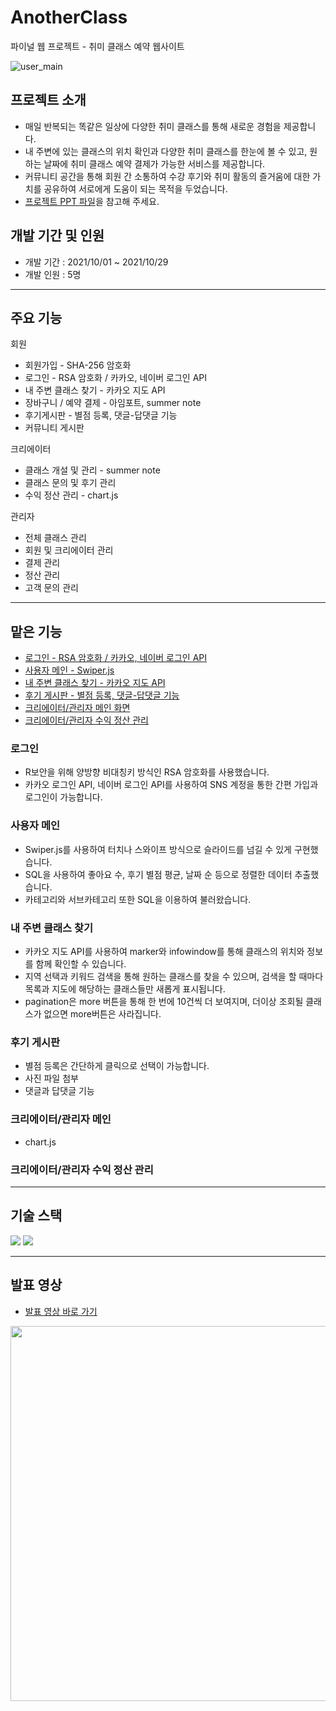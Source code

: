 # AnotherClass
파이널 웹 프로젝트 - 취미 클래스 예약 웹사이트

![user_main](https://user-images.githubusercontent.com/85078379/149211943-a057ec8f-1925-4cb8-844d-0db49015be29.png)

## 프로젝트 소개
+ 매일 반복되는 똑같은 일상에 다양한 취미 클래스를 통해 새로운 경험을 제공합니다.
+ 내 주변에 있는 클래스의 위치 확인과 다양한 취미 클래스를 한눈에 볼 수 있고, 원하는 날짜에 취미 클래스 예약 결제가 가능한 서비스를 제공합니다.
+ 커뮤니티 공간을 통해 회원 간 소통하여 수강 후기와 취미 활동의 즐거움에 대한 가치를 공유하여 서로에게 도움이 되는 목적을 두었습니다.
+ <a href="https://github.com/leecdng/Covid-19_Project/blob/master/3%EC%A1%B0%20UI%EA%B5%AC%ED%98%84.pdf">프로젝트 PPT 파일</a>을 참고해 주세요.

## 개발 기간 및 인원
+ 개발 기간 : 2021/10/01 ~ 2021/10/29
+ 개발 인원 : 5명

---
## 주요 기능
회원
+ 회원가입 - SHA-256 암호화
+ 로그인 - RSA 암호화 / 카카오, 네이버 로그인 API
+ 내 주변 클래스 찾기 - 카카오 지도 API
+ 장바구니 / 예약 결제 - 아임포트, summer note
+ 후기게시판 - 별점 등록, 댓글-답댓글 기능
+ 커뮤니티 게시판

크리에이터
+ 클래스 개설 및 관리 - summer note
+ 클래스 문의 및 후기 관리
+ 수익 정산 관리 - chart.js

관리자
+ 전체 클래스 관리
+ 회원 및 크리에이터 관리
+ 결제 관리
+ 정산 관리
+ 고객 문의 관리

---

## 맡은 기능
+ <a href="#로그인">로그인 - RSA 암호화 / 카카오, 네이버 로그인 API</a><br/>
+ <a href="#사용자-메인">사용자 메인 - Swiper.js</a><br/>
+ <a href="-내-주변-클래스-찾기">내 주변 클래스 찾기 - 카카오 지도 API</a><br/>
+ <a href="#후기-게시판">후기 게시판 - 별점 등록, 댓글-답댓글 기능</a><br/>
+ <a href="#크리에이터관리자-메인">크리에이터/관리자 메인 화면</a><br/>
+ <a href="#크리에이터관리자-수익-정산-관리">크리에이터/관리자 수익 정산 관리</a><br/>


### 로그인
+ R보안을 위해 양방향 비대칭키 방식인 RSA 암호화를 사용했습니다.
+ 카카오 로그인 API, 네이버 로그인 API를 사용하여 SNS 계정을 통한 간편 가입과 로그인이 가능합니다.
### 사용자 메인
+ Swiper.js를 사용하여 터치나 스와이프 방식으로 슬라이드를 넘길 수 있게 구현했습니다.
+ SQL을 사용하여 좋아요 수, 후기 별점 평균, 날짜 순 등으로 정렬한 데이터 추출했습니다.
+ 카테고리와 서브카테고리 또한 SQL을 이용하여 불러왔습니다.
### 내 주변 클래스 찾기
+ 카카오 지도 API를 사용하여 marker와 infowindow를 통해 클래스의 위치와 정보를 함께 확인할 수 있습니다.
+ 지역 선택과 키워드 검색을 통해 원하는 클래스를 찾을 수 있으며, 검색을 할 때마다 목록과 지도에 해당하는 클래스들만 새롭게 표시됩니다.
+ pagination은 more 버튼을 통해 한 번에 10건씩 더 보여지며, 더이상 조회될 클래스가 없으면 more버튼은 사라집니다.
### 후기 게시판
+ 별점 등록은 간단하게 클릭으로 선택이 가능합니다.
+ 사진 파일 첨부
+ 댓글과 답댓글 기능
### 크리에이터/관리자 메인
+ chart.js
### 크리에이터/관리자 수익 정산 관리

---

## 기술 스택
<img src="https://img.shields.io/badge/Java-007396?style=flat-square&logo=Java&logoColor=white"/> <img src="https://img.shields.io/badge/Oracle-F80000?style=flat-square&logo=Oracle&logoColor=white"/>

---

## 발표 영상
+ <a href="https://youtu.be/GTm1BnCkjxo">발표 영상 바로 가기</a><br/>

<a href="https://youtu.be/GTm1BnCkjxo"><img src="https://user-images.githubusercontent.com/85078379/149211423-53537bc9-f785-48b9-ba33-b8bc8108ab2d.png" style="max-width:100%; width: 600px; align:left;" /></a>
